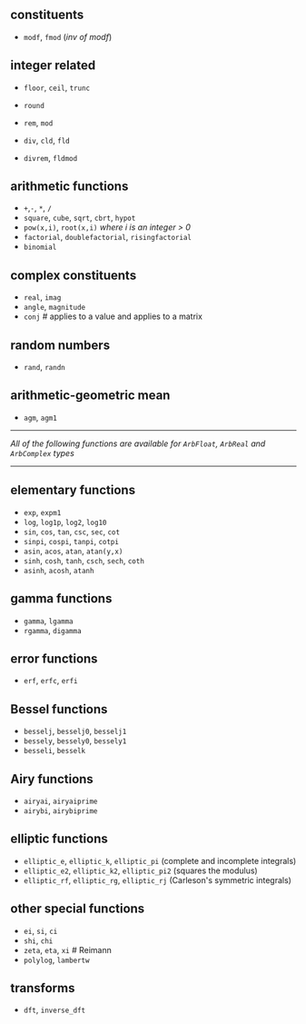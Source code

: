 
## constituents

- `modf`, `fmod` (_inv of modf_)

## integer related

- `floor`, `ceil`, `trunc`
- `round`

- `rem`, `mod`
- `div`, `cld`, `fld`
- `divrem`, `fldmod`

## arithmetic functions

- `+`,`-`, `*`, `/`
- `square`, `cube`, `sqrt`, `cbrt`, `hypot`
- `pow(x,i)`, `root(x,i)` _where i is an integer > 0_
- `factorial`, `doublefactorial`, `risingfactorial`
- `binomial`

## complex constituents

- `real`, `imag`
- `angle`, `magnitude`
- `conj` # applies to a value and applies to a matrix

## random numbers

- `rand`, `randn`

## arithmetic-geometric mean

- `agm`, `agm1`

----

_All of the following functions are available for `ArbFloat`, `ArbReal` and `ArbComplex` types_

---

## elementary functions

- `exp`, `expm1`
- `log`, `log1p`, `log2`, `log10`
- `sin`, `cos`, `tan`, `csc`, `sec`, `cot`
- `sinpi`, `cospi`, `tanpi`, `cotpi`
- `asin`, `acos`, `atan`, `atan(y,x)`
- `sinh`, `cosh`, `tanh`, `csch`, `sech`, `coth`
- `asinh`, `acosh`, `atanh`

## gamma functions

- `gamma`, `lgamma`
- `rgamma`, `digamma`

## error functions

- `erf`, `erfc`, `erfi`

## Bessel functions

- `besselj`, `besselj0`, `besselj1`
- `bessely`, `bessely0`, `bessely1`
- `besseli`, `besselk`
       
## Airy functions

- `airyai`, `airyaiprime`
- `airybi`, `airybiprime`

## elliptic functions

- `elliptic_e`, `elliptic_k`, `elliptic_pi`     (complete and incomplete integrals)
- `elliptic_e2`, `elliptic_k2`, `elliptic_pi2`  (squares the modulus)
- `elliptic_rf`, `elliptic_rg`, `elliptic_rj`   (Carleson's symmetric integrals)

## other special functions

- `ei`, `si`, `ci`
- `shi`, `chi`
- `zeta`, `eta`, `xi`    # Reimann
- `polylog`, `lambertw`

## transforms

- `dft`, `inverse_dft`
